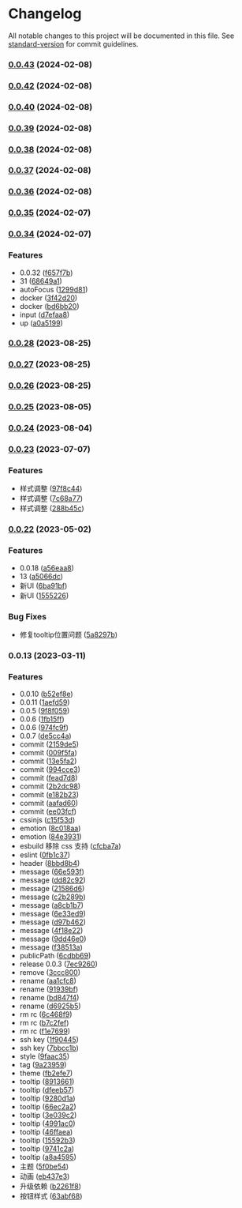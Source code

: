 # Changelog

All notable changes to this project will be documented in this file. See [standard-version](https://github.com/conventional-changelog/standard-version) for commit guidelines.

### [0.0.43](https://github.com/oocc-run/oc-design/compare/v0.0.42...v0.0.43) (2024-02-08)

### [0.0.42](https://github.com/oocc-run/oc-design/compare/v0.0.40...v0.0.42) (2024-02-08)

### [0.0.40](https://github.com/oocc-run/oc-design/compare/v0.0.39...v0.0.40) (2024-02-08)

### [0.0.39](https://github.com/oocc-run/oc-design/compare/v0.0.38...v0.0.39) (2024-02-08)

### [0.0.38](https://github.com/oocc-run/oc-design/compare/v0.0.37...v0.0.38) (2024-02-08)

### [0.0.37](https://github.com/oocc-run/oc-design/compare/v0.0.36...v0.0.37) (2024-02-08)

### [0.0.36](https://github.com/oocc-run/oc-design/compare/v0.0.35...v0.0.36) (2024-02-08)

### [0.0.35](https://github.com/oocc-run/oc-design/compare/v0.0.34...v0.0.35) (2024-02-07)

### [0.0.34](https://github.com/oocc-run/oc-design/compare/v0.0.28...v0.0.34) (2024-02-07)


### Features

* 0.0.32 ([f657f7b](https://github.com/oocc-run/oc-design/commit/f657f7b7f13d475ad8389abeae75714047b586e6))
* 31 ([68649a1](https://github.com/oocc-run/oc-design/commit/68649a13e41ae971813700a9e3a6011393d3c100))
* autoFocus ([1299d81](https://github.com/oocc-run/oc-design/commit/1299d8113365664cae39b21c02efd13018c90396))
* docker ([3f42d20](https://github.com/oocc-run/oc-design/commit/3f42d2089f2a17eeb9d90a7b0f95b13df31b8354))
* docker ([bd6bb20](https://github.com/oocc-run/oc-design/commit/bd6bb20a1a6466d3e62295ab525f6d812cbd04ca))
* input ([d7efaa8](https://github.com/oocc-run/oc-design/commit/d7efaa8fe58f28b211edc0f5a68f6ec050715c05))
* up ([a0a5199](https://github.com/oocc-run/oc-design/commit/a0a5199902ca02834ff9b56e0c4fd7be41e60974))

### [0.0.28](https://github.com/oocc-run/oc-design/compare/v0.0.27...v0.0.28) (2023-08-25)

### [0.0.27](https://github.com/oocc-run/oc-design/compare/v0.0.26...v0.0.27) (2023-08-25)

### [0.0.26](https://github.com/oocc-run/oc-design/compare/v0.0.25...v0.0.26) (2023-08-25)

### [0.0.25](https://github.com/oocc-run/oc-design/compare/v0.0.24...v0.0.25) (2023-08-05)

### [0.0.24](https://github.com/oocc-run/oc-design/compare/v0.0.23...v0.0.24) (2023-08-04)

### [0.0.23](https://github.com/oocc-run/oc-design/compare/v0.0.22...v0.0.23) (2023-07-07)


### Features

* 样式调整 ([97f8c44](https://github.com/oocc-run/oc-design/commit/97f8c44411b486008749e779afad15d1cd0d4dbc))
* 样式调整 ([7c68a77](https://github.com/oocc-run/oc-design/commit/7c68a77ca1728143279092662b1a69a348bc432a))
* 样式调整 ([288b45c](https://github.com/oocc-run/oc-design/commit/288b45ca3f95057d89f1c3664009045317700329))

### [0.0.22](https://github.com/oocc-run/oc-design/compare/v0.0.13...v0.0.22) (2023-05-02)


### Features

* 0.0.18 ([a56eaa8](https://github.com/oocc-run/oc-design/commit/a56eaa8a2fd5a9abcd1d83edc969ab3db0cb4bd4))
* 13 ([a5066dc](https://github.com/oocc-run/oc-design/commit/a5066dc74818c4c273d3ffef22aa962341b1c1d2))
* 新UI ([6ba91bf](https://github.com/oocc-run/oc-design/commit/6ba91bf9aba6fa77cdbb04fc94cb7d0e2df2266d))
* 新UI ([1555226](https://github.com/oocc-run/oc-design/commit/15552267f68a4735bfdb4cb758de632ba9bb88ff))


### Bug Fixes

* 修复tooltip位置问题 ([5a8297b](https://github.com/oocc-run/oc-design/commit/5a8297b53e2b36d5e67e11f5b7cffbcd18a2c3a1))

### 0.0.13 (2023-03-11)

### Features

- 0.0.10 ([b52ef8e](https://github.com/oocc-run/oc-design/commit/b52ef8eb3bd1aeb6c8bf6c7a023b1c3e052234bf))
- 0.0.11 ([1aefd59](https://github.com/oocc-run/oc-design/commit/1aefd59210ee95fdae5ec4f597daef18365a093d))
- 0.0.5 ([9f8f059](https://github.com/oocc-run/oc-design/commit/9f8f059343ac2f4287739dbc1e15b2aeb8648417))
- 0.0.6 ([1fb15ff](https://github.com/oocc-run/oc-design/commit/1fb15ffd1d7499d2306af47ac97976c9f1f65123))
- 0.0.6 ([974fc9f](https://github.com/oocc-run/oc-design/commit/974fc9fb8d58b3070410d7857e3f348974c8b126))
- 0.0.7 ([de5cc4a](https://github.com/oocc-run/oc-design/commit/de5cc4a2a13c8d9be2a93470b3f4ef6da5d72f4e))
- commit ([2159de5](https://github.com/oocc-run/oc-design/commit/2159de5f3d0e0b993ebd2d6cb96b294952bcfdef))
- commit ([009f5fa](https://github.com/oocc-run/oc-design/commit/009f5fa8df5163db65b078ebf217e4e8f2246dcc))
- commit ([13e5fa2](https://github.com/oocc-run/oc-design/commit/13e5fa2a9949cc447a221f391416c1ced37e1db8))
- commit ([994cce3](https://github.com/oocc-run/oc-design/commit/994cce3d45c5fd06a3450bce9ec352b5f978f093))
- commit ([fead7d8](https://github.com/oocc-run/oc-design/commit/fead7d8e13d76d7ac437e145e85d8798b6e2499f))
- commit ([2b2dc98](https://github.com/oocc-run/oc-design/commit/2b2dc98e39240b2852f2e7fd778264032757f329))
- commit ([e182b23](https://github.com/oocc-run/oc-design/commit/e182b23724f5ab1e0d464493bf864eb9cc9745ea))
- commit ([aafad60](https://github.com/oocc-run/oc-design/commit/aafad60fecbb6912e7466e8eb494b66909c4b6a5))
- commit ([ee03fcf](https://github.com/oocc-run/oc-design/commit/ee03fcfd2e18d997d80779149411ad24dfec5a34))
- cssinjs ([c15f53d](https://github.com/oocc-run/oc-design/commit/c15f53db4d7aba8a401e056d543f65a8219bd3a3))
- emotion ([8c018aa](https://github.com/oocc-run/oc-design/commit/8c018aa885548d15e1b76d38204878be550da274))
- emotion ([84e3931](https://github.com/oocc-run/oc-design/commit/84e3931d7d923cdc9156f7c0ed4b94b7c2364d2a))
- esbuild 移除 css 支持 ([cfcba7a](https://github.com/oocc-run/oc-design/commit/cfcba7af3ee4fafbff02a17e1eb0631dc90eb7f1))
- eslint ([0fb1c37](https://github.com/oocc-run/oc-design/commit/0fb1c37e6de7125862f109a654cdf7e8b020eaaf))
- header ([8bbd8b4](https://github.com/oocc-run/oc-design/commit/8bbd8b4198462bede70bb44ab8e50530a9c70e66))
- message ([66e593f](https://github.com/oocc-run/oc-design/commit/66e593f0b3d308155117f437a9942444cc7b5b47))
- message ([dd82c92](https://github.com/oocc-run/oc-design/commit/dd82c920ece997457611eb1e59c1bc9771cdf66f))
- message ([21586d6](https://github.com/oocc-run/oc-design/commit/21586d6d1e9f62ff46c5b645909ff4cc605ed7f8))
- message ([c2b289b](https://github.com/oocc-run/oc-design/commit/c2b289bccaf1a82dd46364861c0291dce0edce8c))
- message ([a8cb1b7](https://github.com/oocc-run/oc-design/commit/a8cb1b7c70a387834fdcd52da34005cc8dbadd61))
- message ([6e33ed9](https://github.com/oocc-run/oc-design/commit/6e33ed9fcc6b0516d47d684551a65b33f5eabb40))
- message ([d97b462](https://github.com/oocc-run/oc-design/commit/d97b4622826d07433714ecf1fbc496fe30c20513))
- message ([4f18e22](https://github.com/oocc-run/oc-design/commit/4f18e2284fc0ecdc643a647f3b594156ead2a30f))
- message ([9dd46e0](https://github.com/oocc-run/oc-design/commit/9dd46e0f0d7bb84c41b7542f405fbc5deae22d1f))
- message ([f38513a](https://github.com/oocc-run/oc-design/commit/f38513abb1cbd155c02b4eb4dc2a845f1351c6d7))
- publicPath ([6cdbb69](https://github.com/oocc-run/oc-design/commit/6cdbb69eef5ff354b69a0f628affea5e3f75be49))
- release 0.0.3 ([7ec9260](https://github.com/oocc-run/oc-design/commit/7ec92604545715a511e256141f3fba6d56a89a88))
- remove ([3ccc800](https://github.com/oocc-run/oc-design/commit/3ccc800aa382bccde3bd367f85209a42899fd37e))
- rename ([aa1cfc8](https://github.com/oocc-run/oc-design/commit/aa1cfc8c606ed3d10f6b86c762efe46b0eeda27d))
- rename ([91939bf](https://github.com/oocc-run/oc-design/commit/91939bfaf92abdaf6f897224e937b24d2fc74f3e))
- rename ([bd847f4](https://github.com/oocc-run/oc-design/commit/bd847f4b3c58a6cd473afd3dd53f1c731d316c05))
- rename ([d6925b5](https://github.com/oocc-run/oc-design/commit/d6925b580b67c9d792f2f6e8fee3a7fe7a0347a2))
- rm rc ([6c468f9](https://github.com/oocc-run/oc-design/commit/6c468f958074a7711f931c4fb7fe598ab7fc3a36))
- rm rc ([b7c2fef](https://github.com/oocc-run/oc-design/commit/b7c2fef11b21c42be7e90331145aadf5ab367c16))
- rm rc ([f1e7699](https://github.com/oocc-run/oc-design/commit/f1e76994ed57b9aa9a4ccdb8b5dde7406ec9d6d3))
- ssh key ([1f90445](https://github.com/oocc-run/oc-design/commit/1f90445dd2b4e338369f441c6bd9ccf238b58c50))
- ssh key ([7bbcc1b](https://github.com/oocc-run/oc-design/commit/7bbcc1baa3aa7a02166d21c7d2b8d98191bd6c27))
- style ([9faac35](https://github.com/oocc-run/oc-design/commit/9faac35b24d15fbe33c72f5ed7f0b9c7b233e5fc))
- tag ([9a23959](https://github.com/oocc-run/oc-design/commit/9a23959f2fa3f5bae1bfcaf701eb5ef95e9c2600))
- theme ([fb2efe7](https://github.com/oocc-run/oc-design/commit/fb2efe71372a11984a8bdbd7afa03d2d7267036b))
- tooltip ([8913661](https://github.com/oocc-run/oc-design/commit/891366112c791306d95ed43116801b4461847360))
- tooltip ([dfeeb57](https://github.com/oocc-run/oc-design/commit/dfeeb57835bd501cecd3200634ac1b923fd4c27e))
- tooltip ([9280d1a](https://github.com/oocc-run/oc-design/commit/9280d1a8294010bf7dff30cd3754cebe238191ca))
- tooltip ([66ec2a2](https://github.com/oocc-run/oc-design/commit/66ec2a28a5245d7009e77b2b537a2e494c73a8a0))
- tooltip ([3e039c2](https://github.com/oocc-run/oc-design/commit/3e039c20820ea99c972e12cd9e55cedd6eb2c366))
- tooltip ([4991ac0](https://github.com/oocc-run/oc-design/commit/4991ac01d2de30fb00505dbf7be1c2bd1ad2b59a))
- tooltip ([46ffaea](https://github.com/oocc-run/oc-design/commit/46ffaea917e09590ba7769d44a5a591c2134b5c5))
- tooltip ([15592b3](https://github.com/oocc-run/oc-design/commit/15592b3231773bc889631d2a9603d7c65a69e892))
- tooltip ([9741c2a](https://github.com/oocc-run/oc-design/commit/9741c2a06f31c095ba7a69801673c5b55ca7dd56))
- tooltip ([a8a4595](https://github.com/oocc-run/oc-design/commit/a8a4595b842b3d25cf0c8c12924b2e90772e37ee))
- 主题 ([5f0be54](https://github.com/oocc-run/oc-design/commit/5f0be541f3feb6449c9b3feb04eab50698419b2d))
- 动画 ([eb437e3](https://github.com/oocc-run/oc-design/commit/eb437e35431e3f3506b6d0abfa929ace5ba6a32c))
- 升级依赖 ([b2261f8](https://github.com/oocc-run/oc-design/commit/b2261f83f52cb286fb814db925f33f38a0c7bba1))
- 按钮样式 ([63abf68](https://github.com/oocc-run/oc-design/commit/63abf68726e437556c1f4bd447318b7b5843bd1d))
